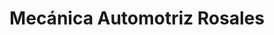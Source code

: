 ---
title: "Mecánica Automotriz Rosales"
url: /tulcan/mecanica-automotriz-rosales/
shop: reparación de automóviles
---